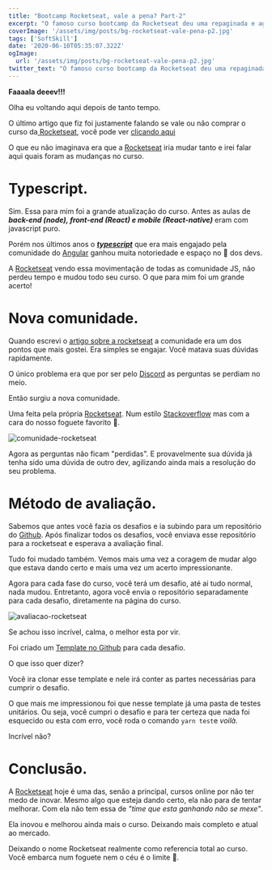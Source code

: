 ```yaml
---
title: "Bootcamp Rocketseat, vale a pena? Part-2"
excerpt: "O famoso curso bootcamp da Rocketseat deu uma repaginada e agora realmente vale o valor?"
coverImage: '/assets/img/posts/bg-rocketseat-vale-pena-p2.jpg'
tags: ['SoftSkill']
date: '2020-06-10T05:35:07.322Z'
ogImage:
  url: '/assets/img/posts/bg-rocketseat-vale-pena-p2.jpg'
twitter_text: "O famoso curso bootcamp da Rocketseat deu uma repaginada e agora realmente vale o valor?"
---
```


**Faaaala deeev!!!**

Olha eu voltando aqui depois de tanto tempo.

O último artigo que fiz foi justamente falando se vale ou não comprar o curso da[ Rocketseat](https://rocketseat.com.br/), você pode ver [clicando aqui](https://douglasporto.com.br/blog/bootcamp-rocketseat-vale-a-pena/)

O que eu não imaginava era que a [Rocketseat](https://rocketseat.com.br/) iria mudar tanto e irei falar aqui quais foram as mudanças no curso.

# Typescript.

Sim. Essa para mim foi a grande atualização do curso. Antes as aulas de ***back-end (node), front-end (React) e mobile (React-native)*** eram com javascript puro.

Porém nos últimos anos o ***[typescript](https://www.typescriptlang.org/)*** que era mais engajado pela comunidade do [Angular](https://angular.io/) ganhou muita notoriedade e espaço no 💜  dos devs.

A [Rocketseat](https://rocketseat.com.br/) vendo essa movimentação de todas as comunidade JS, não perdeu tempo e mudou todo seu curso. O que para mim foi um grande acerto!

# Nova comunidade.

Quando escrevi o [artigo sobre a rocketseat](https://douglasporto.com.br/blog/bootcamp-rocketseat-vale-a-pena/) a comunidade era um dos pontos que mais gostei. Era simples se engajar. Você matava suas dúvidas rapidamente.

O único problema era que por ser pelo [Discord](https://discord.com/) as perguntas se perdiam no meio.

Então surgiu a nova comunidade.

Uma feita pela própria [Rocketseat](https://rocketseat.com.br/). Num estilo [Stackoverflow](http://stackoverflow.com/) mas com a cara do nosso foguete favorito 🚀.

![comunidade-rocketseat](/assets/img/posts/captura-de-tela-2020-06-10-às-13.40.31.png "Comunidade Rocketseat")

Agora as perguntas não ficam "perdidas". E provavelmente sua dúvida já tenha sido uma dúvida de outro dev, agilizando ainda mais a resolução do seu problema.

# Método de avaliação.

Sabemos que antes você fazia os desafios e ia subindo para um repositório do [Github](https://github.com/). Após finalizar todos os desafios, você enviava esse repositório para a rocketseat e esperava a avaliação final.

Tudo foi mudado também. Vemos mais uma vez a coragem de mudar algo que estava dando certo e mais uma vez um acerto impressionante.

Agora para cada fase do curso, você terá um desafio, até ai tudo normal, nada mudou. Entretanto, agora você envia o repositório separadamente para cada desafio, diretamente na página do curso.

![avaliacao-rocketseat](/assets/img/posts/captura-de-tela-2020-06-10-às-13.41.39.png "Avaliação Rocketseat")

Se achou isso incrível, calma, o melhor esta por vir.

Foi criado um [Template no Github](https://help.github.com/en/github/creating-cloning-and-archiving-repositories/creating-a-template-repository) para cada desafio.

O que isso quer dizer?

Você ira clonar esse template e nele irá conter as partes necessárias para cumprir o desafio.

O que mais me impressionou foi que nesse template já uma pasta de testes unitários. Ou seja, você cumpri o desafio e para ter certeza que nada foi esquecido ou esta com erro, você roda o comando `yarn test`e *voilà.*

Incrível não?

# Conclusão.

A [Rocketseat](https://rocketseat.com.br/) hoje é uma das, senão a principal, cursos online por não ter medo de inovar. Mesmo algo que esteja dando certo, ela não para de tentar melhorar. Com ela não tem essa de *"time que esta ganhando não se mexe"*.

Ela inovou e melhorou ainda mais o curso. Deixando mais completo e atual ao mercado.

Deixando o nome Rocketseat realmente como referencia total ao curso. Você embarca num foguete nem o céu é o limite 🚀.
